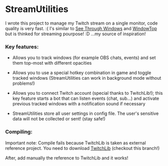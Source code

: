 # StreamUtilities
I wrote this project to manage my Twitch stream on a single monitor, code quality is very fast. :(
I's similar to [See Through Windows](https://www.mobzystems.com/tools/seethroughwindows.aspx) and [WindowTop](https://windowtop.info/) but is thinked for streaming pourpose! :D ...my source of inspiration!
    
### Key features:    
- Allows you to track windows (for example OBS chats, events) and set them top-most with different opacities
        
- Allows you to use a special hotkey combination in game and toggle tracked windows (StreamUtilities can work in background mode without problems!)
        
- Allows you to connect Twitch account (special thanks to TwitchLib!); this key feature starts a bot that can listen events (chat, sub...) and activate previous tracked windows with a notification sound if necessary
        
- StreamUtilities store all user settings in config file. The user's sensitive data will not be collected or sent! (stay safe!)


### Compiling:

Important note: Compile fails because TwitchLib is taken as external reference project. You need to download [TwitchLib](https://github.com/TwitchLib/TwitchLib/tree/rewrite-2022) (checkout this branch!)

After, add manually the reference to TwitchLib and it works!
